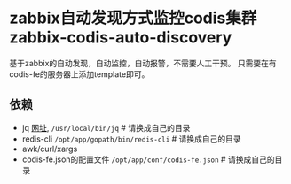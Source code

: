 # zabbix自动发现方式监控codis集群 zabbix-codis-auto-discovery

基于zabbix的自动发现，自动监控，自动报警，不需要人工干预。
只需要在有codis-fe的服务器上添加template即可。

## 依赖
- jq  [网址](https://stedolan.github.io/jq/), `/usr/local/bin/jq` # 请换成自己的目录
- redis-cli  `/opt/app/gopath/bin/redis-cli` # 请换成自己的目录
- awk/curl/xargs 
- codis-fe.json的配置文件 `/opt/app/conf/codis-fe.json` # 请换成自己的目录


